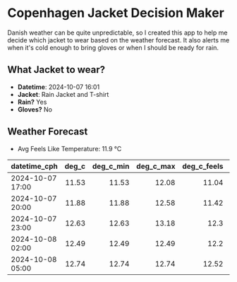 
# Copenhagen Jacket Decision Maker

Danish weather can be quite unpredictable, so I created this app to help me decide which jacket to wear based on the weather forecast. 
It also alerts me when it's cold enough to bring gloves or when I should be ready for rain.

## What Jacket to wear?

- **Datetime**: 2024-10-07 16:01
- **Jacket**: Rain Jacket and T-shirt
- **Rain?** Yes
- **Gloves?** No

## Weather Forecast
- Avg Feels Like Temperature: 11.9 °C

| datetime_cph     |   deg_c |   deg_c_min |   deg_c_max |   deg_c_feels | weather   | wind   | rain   |
|:-----------------|--------:|------------:|------------:|--------------:|:----------|:-------|:-------|
| 2024-10-07 17:00 |   11.53 |       11.53 |       12.08 |         11.04 | Rain      | Medium | Low    |
| 2024-10-07 20:00 |   11.88 |       11.88 |       12.58 |         11.42 | Rain      | Low    | Low    |
| 2024-10-07 23:00 |   12.63 |       12.63 |       13.18 |         12.3  | Rain      | Low    | Low    |
| 2024-10-08 02:00 |   12.49 |       12.49 |       12.49 |         12.2  | Clouds    | Low    | None   |
| 2024-10-08 05:00 |   12.74 |       12.74 |       12.74 |         12.52 | Clouds    | Low    | None   |
        